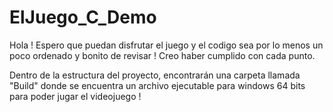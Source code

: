 # ElJuego_C_Demo

Hola ! Espero que puedan disfrutar el juego y el codigo sea por lo menos un poco ordenado y bonito de revisar ! Creo haber cumplido con cada punto.

Dentro de la estructura del proyecto, encontrarán una carpeta llamada "Build" donde se encuentra un archivo ejecutable para windows 64 bits para poder jugar el videojuego !

